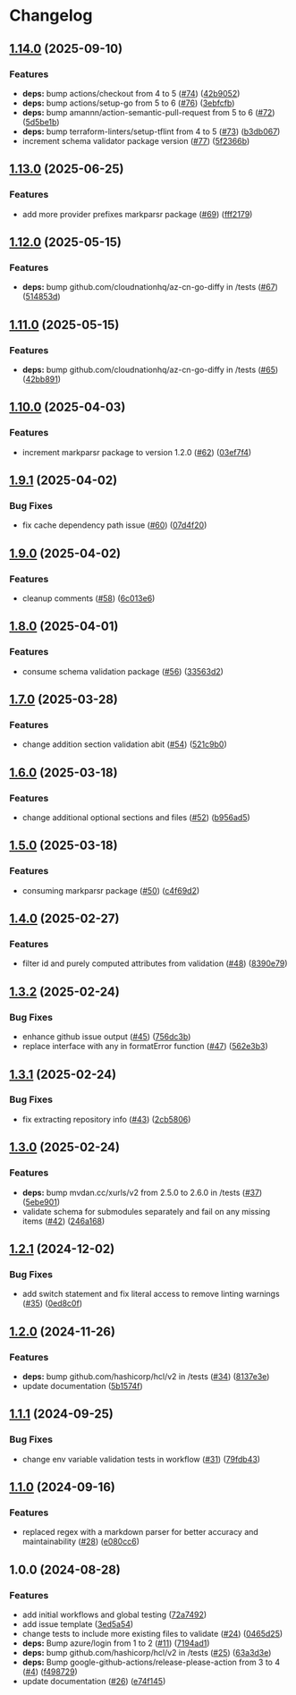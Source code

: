 # Changelog

## [1.14.0](https://github.com/CloudNationHQ/terraform-azure-workflows/compare/v1.13.0...v1.14.0) (2025-09-10)


### Features

* **deps:** bump actions/checkout from 4 to 5 ([#74](https://github.com/CloudNationHQ/terraform-azure-workflows/issues/74)) ([42b9052](https://github.com/CloudNationHQ/terraform-azure-workflows/commit/42b9052ec372a0dd42e2c8f317358f9d81024a94))
* **deps:** bump actions/setup-go from 5 to 6 ([#76](https://github.com/CloudNationHQ/terraform-azure-workflows/issues/76)) ([3ebfcfb](https://github.com/CloudNationHQ/terraform-azure-workflows/commit/3ebfcfbd2149f972378c30b455f50b7cbad4a868))
* **deps:** bump amannn/action-semantic-pull-request from 5 to 6 ([#72](https://github.com/CloudNationHQ/terraform-azure-workflows/issues/72)) ([5d5be1b](https://github.com/CloudNationHQ/terraform-azure-workflows/commit/5d5be1bfd4ce2ce20f6993f09f1850abf3e610d2))
* **deps:** bump terraform-linters/setup-tflint from 4 to 5 ([#73](https://github.com/CloudNationHQ/terraform-azure-workflows/issues/73)) ([b3db067](https://github.com/CloudNationHQ/terraform-azure-workflows/commit/b3db06714874c80004e40f597d785733f71acf38))
* increment schema validator package version ([#77](https://github.com/CloudNationHQ/terraform-azure-workflows/issues/77)) ([5f2366b](https://github.com/CloudNationHQ/terraform-azure-workflows/commit/5f2366bd5cdfffad38b7d306a0e942d7b00ecdca))

## [1.13.0](https://github.com/CloudNationHQ/terraform-azure-workflows/compare/v1.12.0...v1.13.0) (2025-06-25)


### Features

* add more provider prefixes markparsr package ([#69](https://github.com/CloudNationHQ/terraform-azure-workflows/issues/69)) ([fff2179](https://github.com/CloudNationHQ/terraform-azure-workflows/commit/fff21797d4debb2acce9f5e81b5bb385a975bf78))

## [1.12.0](https://github.com/CloudNationHQ/terraform-azure-workflows/compare/v1.11.0...v1.12.0) (2025-05-15)


### Features

* **deps:** bump github.com/cloudnationhq/az-cn-go-diffy in /tests ([#67](https://github.com/CloudNationHQ/terraform-azure-workflows/issues/67)) ([514853d](https://github.com/CloudNationHQ/terraform-azure-workflows/commit/514853d08d9a5c4813eb2bf49880d6f348112a71))

## [1.11.0](https://github.com/CloudNationHQ/terraform-azure-workflows/compare/v1.10.0...v1.11.0) (2025-05-15)


### Features

* **deps:** bump github.com/cloudnationhq/az-cn-go-diffy in /tests ([#65](https://github.com/CloudNationHQ/terraform-azure-workflows/issues/65)) ([42bb891](https://github.com/CloudNationHQ/terraform-azure-workflows/commit/42bb891b2cb7aff1aed1915ffd1b7f47c5cbdbf3))

## [1.10.0](https://github.com/CloudNationHQ/terraform-azure-workflows/compare/v1.9.1...v1.10.0) (2025-04-03)


### Features

* increment markparsr package to version 1.2.0 ([#62](https://github.com/CloudNationHQ/terraform-azure-workflows/issues/62)) ([03ef7f4](https://github.com/CloudNationHQ/terraform-azure-workflows/commit/03ef7f4c050a39c9f4750452e5ae0b9455cb9f10))

## [1.9.1](https://github.com/CloudNationHQ/terraform-azure-workflows/compare/v1.9.0...v1.9.1) (2025-04-02)


### Bug Fixes

* fix cache dependency path issue ([#60](https://github.com/CloudNationHQ/terraform-azure-workflows/issues/60)) ([07d4f20](https://github.com/CloudNationHQ/terraform-azure-workflows/commit/07d4f20e72ec1b9dbbfe5833d29d34850614e39f))

## [1.9.0](https://github.com/CloudNationHQ/terraform-azure-workflows/compare/v1.8.0...v1.9.0) (2025-04-02)


### Features

* cleanup comments ([#58](https://github.com/CloudNationHQ/terraform-azure-workflows/issues/58)) ([6c013e6](https://github.com/CloudNationHQ/terraform-azure-workflows/commit/6c013e6a142066ab125efc4abdbde5f91efc2720))

## [1.8.0](https://github.com/CloudNationHQ/terraform-azure-workflows/compare/v1.7.0...v1.8.0) (2025-04-01)


### Features

* consume schema validation package ([#56](https://github.com/CloudNationHQ/terraform-azure-workflows/issues/56)) ([33563d2](https://github.com/CloudNationHQ/terraform-azure-workflows/commit/33563d22574eefcb4afb788227669423684a860d))

## [1.7.0](https://github.com/CloudNationHQ/terraform-azure-workflows/compare/v1.6.0...v1.7.0) (2025-03-28)


### Features

* change addition section validation abit ([#54](https://github.com/CloudNationHQ/terraform-azure-workflows/issues/54)) ([521c9b0](https://github.com/CloudNationHQ/terraform-azure-workflows/commit/521c9b02f3c4a61053921e46541bcdb6b670acb8))

## [1.6.0](https://github.com/CloudNationHQ/terraform-azure-workflows/compare/v1.5.0...v1.6.0) (2025-03-18)


### Features

* change additional optional sections and files ([#52](https://github.com/CloudNationHQ/terraform-azure-workflows/issues/52)) ([b956ad5](https://github.com/CloudNationHQ/terraform-azure-workflows/commit/b956ad51e5f19614dc7e6df44544e9e24558364c))

## [1.5.0](https://github.com/CloudNationHQ/terraform-azure-workflows/compare/v1.4.0...v1.5.0) (2025-03-18)


### Features

* consuming markparsr package ([#50](https://github.com/CloudNationHQ/terraform-azure-workflows/issues/50)) ([c4f69d2](https://github.com/CloudNationHQ/terraform-azure-workflows/commit/c4f69d296b2cc92ccfa07674a374e1528f655d32))

## [1.4.0](https://github.com/CloudNationHQ/terraform-azure-workflows/compare/v1.3.2...v1.4.0) (2025-02-27)


### Features

* filter id and purely computed attributes from validation ([#48](https://github.com/CloudNationHQ/terraform-azure-workflows/issues/48)) ([8390e79](https://github.com/CloudNationHQ/terraform-azure-workflows/commit/8390e79280c1fea15499a425f2744bc048a42a89))

## [1.3.2](https://github.com/CloudNationHQ/terraform-azure-workflows/compare/v1.3.1...v1.3.2) (2025-02-24)


### Bug Fixes

* enhance github issue output ([#45](https://github.com/CloudNationHQ/terraform-azure-workflows/issues/45)) ([756dc3b](https://github.com/CloudNationHQ/terraform-azure-workflows/commit/756dc3bd0b5bfdb656ae9350f36ab1aefe5df349))
* replace interface with any in formatError function ([#47](https://github.com/CloudNationHQ/terraform-azure-workflows/issues/47)) ([562e3b3](https://github.com/CloudNationHQ/terraform-azure-workflows/commit/562e3b3f029ebd81a28976324fc8102d074b6c3f))

## [1.3.1](https://github.com/CloudNationHQ/terraform-azure-workflows/compare/v1.3.0...v1.3.1) (2025-02-24)


### Bug Fixes

* fix extracting repository info ([#43](https://github.com/CloudNationHQ/terraform-azure-workflows/issues/43)) ([2cb5806](https://github.com/CloudNationHQ/terraform-azure-workflows/commit/2cb5806542b39ff3d34ef57c1f202df4d919566b))

## [1.3.0](https://github.com/CloudNationHQ/terraform-azure-workflows/compare/v1.2.1...v1.3.0) (2025-02-24)


### Features

* **deps:** bump mvdan.cc/xurls/v2 from 2.5.0 to 2.6.0 in /tests ([#37](https://github.com/CloudNationHQ/terraform-azure-workflows/issues/37)) ([5ebe901](https://github.com/CloudNationHQ/terraform-azure-workflows/commit/5ebe901507b4b147c2d577736a13ad24ba8ccb73))
* validate schema for submodules separately and fail on any missing items ([#42](https://github.com/CloudNationHQ/terraform-azure-workflows/issues/42)) ([246a168](https://github.com/CloudNationHQ/terraform-azure-workflows/commit/246a16810e6c075503e475e3e32f0d6578e2f809))

## [1.2.1](https://github.com/CloudNationHQ/terraform-azure-workflows/compare/v1.2.0...v1.2.1) (2024-12-02)


### Bug Fixes

* add switch statement and fix literal access to remove linting warnings ([#35](https://github.com/CloudNationHQ/terraform-azure-workflows/issues/35)) ([0ed8c0f](https://github.com/CloudNationHQ/terraform-azure-workflows/commit/0ed8c0fa0e26d0eacec5838d371190dbeaadbb53))

## [1.2.0](https://github.com/CloudNationHQ/terraform-azure-workflows/compare/v1.1.1...v1.2.0) (2024-11-26)


### Features

* **deps:** bump github.com/hashicorp/hcl/v2 in /tests ([#34](https://github.com/CloudNationHQ/terraform-azure-workflows/issues/34)) ([8137e3e](https://github.com/CloudNationHQ/terraform-azure-workflows/commit/8137e3e64836cfe461a18d115c496b626ca4894b))
* update documentation ([5b1574f](https://github.com/CloudNationHQ/terraform-azure-workflows/commit/5b1574fbbb5ad214f90965e779c502d93548db8f))

## [1.1.1](https://github.com/CloudNationHQ/terraform-azure-workflows/compare/v1.1.0...v1.1.1) (2024-09-25)


### Bug Fixes

* change env variable validation tests in workflow ([#31](https://github.com/CloudNationHQ/terraform-azure-workflows/issues/31)) ([79fdb43](https://github.com/CloudNationHQ/terraform-azure-workflows/commit/79fdb43e3044f5278313e23c5be6a5b3e9d9ff6c))

## [1.1.0](https://github.com/CloudNationHQ/terraform-azure-workflows/compare/v1.0.0...v1.1.0) (2024-09-16)


### Features

* replaced regex with a markdown parser for better accuracy and maintainability ([#28](https://github.com/CloudNationHQ/terraform-azure-workflows/issues/28)) ([e080cc6](https://github.com/CloudNationHQ/terraform-azure-workflows/commit/e080cc6da79ad7ed9e19357cb78b886b2269d179))

## 1.0.0 (2024-08-28)


### Features

* add initial workflows and global testing ([72a7492](https://github.com/CloudNationHQ/terraform-azure-workflows/commit/72a7492e358e69c230a3980156f1438a8f857fb2))
* add issue template ([3ed5a54](https://github.com/CloudNationHQ/terraform-azure-workflows/commit/3ed5a5402da4765b1362566af8b2cf640a1cc4f0))
* change tests to include more existing files to validate ([#24](https://github.com/CloudNationHQ/terraform-azure-workflows/issues/24)) ([0465d25](https://github.com/CloudNationHQ/terraform-azure-workflows/commit/0465d25697fe336429d45f66d2f5ec66637d5083))
* **deps:** Bump azure/login from 1 to 2 ([#11](https://github.com/CloudNationHQ/terraform-azure-workflows/issues/11)) ([7194ad1](https://github.com/CloudNationHQ/terraform-azure-workflows/commit/7194ad106cdfeb7e58ef07394be6f471f32c8048))
* **deps:** bump github.com/hashicorp/hcl/v2 in /tests ([#25](https://github.com/CloudNationHQ/terraform-azure-workflows/issues/25)) ([63a3d3e](https://github.com/CloudNationHQ/terraform-azure-workflows/commit/63a3d3e0876eb518f0b1b122da19633125320dd2))
* **deps:** Bump google-github-actions/release-please-action from 3 to 4 ([#4](https://github.com/CloudNationHQ/terraform-azure-workflows/issues/4)) ([f498729](https://github.com/CloudNationHQ/terraform-azure-workflows/commit/f498729b389409f51d028efdc168d6ce37816ceb))
* update documentation ([#26](https://github.com/CloudNationHQ/terraform-azure-workflows/issues/26)) ([e74f145](https://github.com/CloudNationHQ/terraform-azure-workflows/commit/e74f145e667972c4f6b8b0c8991a5c459602cc2b))
